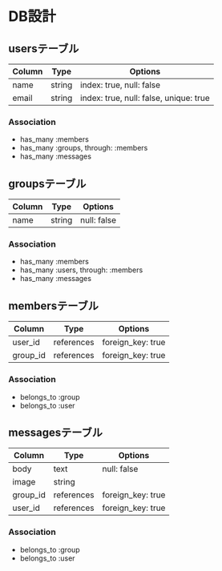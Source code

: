 # DB設計

## usersテーブル
|Column|Type|Options|
|------|----|-------|
|name|string|index: true, null: false|
|email|string|index: true, null: false, unique: true|

### Association
- has_many :members
- has_many :groups, through: :members
- has_many :messages

## groupsテーブル
|Column|Type|Options|
|------|----|-------|
|name|string|null: false|

### Association
- has_many :members
- has_many :users, through: :members
- has_many :messages

## membersテーブル

|Column|Type|Options|
|------|----|-------|
|user_id|references|foreign_key: true|
|group_id|references|foreign_key: true|

### Association
- belongs_to :group
- belongs_to :user

## messagesテーブル
|Column|Type|Options|
|------|----|-------|
|body|text|null: false|
|image|string| |
|group_id|references|foreign_key: true|
|user_id|references|foreign_key: true|

### Association
- belongs_to :group
- belongs_to :user
